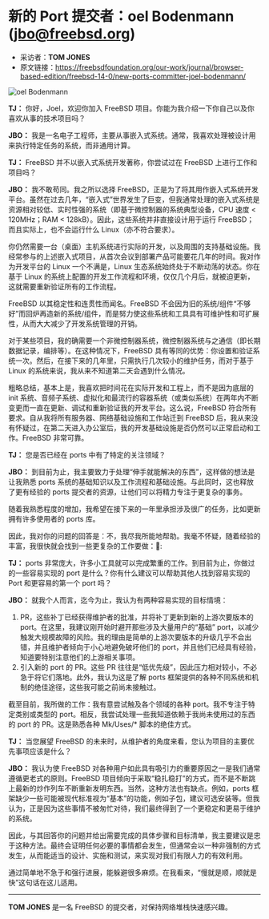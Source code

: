 # 新的 Port 提交者：oel Bodenmann (jbo@freebsd.org)

- 采访者：**TOM JONES**
- 原文链接：<https://freebsdfoundation.org/our-work/journal/browser-based-edition/freebsd-14-0/new-ports-committer-joel-bodenmann/>


![oel Bodenmann](https://freebsdfoundation.org/wp-content/uploads/2024/01/Bodenmann.jpg)

 **TJ：** 你好，Joel，欢迎你加入 FreeBSD 项目。你能为我介绍一下你自己以及你喜欢从事的技术项目吗？

 **JBO：** 我是一名电子工程师，主要从事嵌入式系统。通常，我喜欢处理被设计用来执行特定任务的系统，而非通用计算。

 **TJ：** FreeBSD 并不以嵌入式系统开发著称，你尝试过在 FreeBSD 上进行工作和项目吗？

 **JBO：** 我不敢苟同。我之所以选择 FreeBSD，正是为了将其用作嵌入式系统开发平台。虽然在过去几年，“嵌入式”世界发生了巨变，但我通常处理的嵌入式系统是资源相对较低、实时性强的系统（即基于微控制器的系统典型设备，CPU 速度 < 120MHz；RAM < 128kB）。因此，这些系统并非直接设计用于运行 FreeBSD；而且实际上，也不会运行什么 Linux（亦不符合要求）。

你仍然需要一台（桌面）主机系统进行实际的开发，以及周围的支持基础设施。我经常参与的上述嵌入式项目，从首次会议到部署产品可能要花几年的时间。我对作为开发平台的 Linux 一个不满是，Linux 生态系统始终处于不断动荡的状态。你在基于 Linux 的系统上配置的开发工作流程和环境，仅仅几个月后，就被迫更新，这就需要重新验证所有的工作流程。

FreeBSD 以其稳定性和连贯性而闻名。FreeBSD 不会因为旧的系统/组件“不够好”而回炉再造新的系统/组件，而是努力使这些系统和工具具有可维护性和可扩展性，从而大大减少了开发系统管理的开销。

对于某些项目，我的确需要一个非微控制器系统，微控制器系统与之通信（即长期数据记录，编排等）。在这种情况下，FreeBSD 具有等同的优势：你设置和验证系统一次。然后，在接下来的几年里，只需执行几次较小的维护任务，而对于基于 Linux 的系统来说，我从来不知道第二天会遇到什么情况。

粗略总结，基本上是，我喜欢把时间花在实际开发和工程上，而不是因为底层的 init 系统、音频子系统、虚拟化和最流行的容器系统（或类似系统）在两年内不断变更而一直在更新、调试和重新验证我的开发平台。这么说，FreeBSD 符合所有要求。自从我将所有服务器、网络基础设施和工作站迁到 FreeBSD 后，我从来没有怀疑过，在第二天进入办公室后，我的开发基础设施是否仍然可以正常启动和工作。FreeBSD 非常可靠。

 **TJ：** 您是否已经在 ports 中有了特定的关注领域？

 **JBO：** 到目前为止，我主要致力于处理“伸手就能解决的东西”，这样做的想法是让我熟悉 ports 系统的基础知识以及工作流程和基础设施。与此同时，这也释放了更有经验的 ports 提交者的资源，让他们可以将精力专注于更复杂的事务。

随着我熟悉程度的增加，我希望在接下来的一年里承担涉及很广的任务，比如更新拥有许多使用者的 ports 库。

因此，我对你的问题的回答是：不，我尽我所能地帮助。我毫不怀疑，随着经验的丰富，我很快就会找到一些更复杂的工作要做：🙂:

 **TJ：** ports 非常庞大，许多小工具就可以完成繁重的工作。到目前为止，你做过的一些容易实现的 port 是什么？你有什么建议可以帮助其他人找到容易实现的 Port 和更容易的第一个 port 吗？

 **JBO：** 就我个人而言，迄今为止，我认为有两种容易实现的目标情境：

1. PR，这些补丁已经获得维护者的批准，并将补丁更新到新的上游次要版本的 port。在这里，我建议刚开始时避开那些涉及大量用户的“基础” port，以减少触发大规模故障的风险。我的理由是简单的上游次要版本的升级几乎不会出错，并且维护者倾向于小心地避免破坏他们的 port，并且他们已经具有经验，知道要特别注意他们的上游相关事项。
2. 引入新的 port 的 PR。这些 PR 往往是“低优先级”，因此压力相对较小，不必急于将它们落地。此外，我认为这是了解 ports 框架提供的各种不同系统和机制的绝佳途径，这些我可能之前尚未接触过。

截至目前，我所做的工作：我有意尝试触及各个领域的各种 port。我不专注于特定类别或类型的 port。相反，我尝试处理一些我知道依赖于我尚未使用过的东西的 port 的 PR。这是熟悉各种 Mk/Uses/\* 脚本的绝佳方式。

 **TJ：** 当您展望 FreeBSD 的未来时，从维护者的角度来看，您认为项目的主要优先事项应该是什么？

 **JBO：** 我认为使 FreeBSD 对各种用户如此具有吸引力的重要原因之一是我们通常遵循更老式的原则。FreeBSD 项目倾向于采取“稳扎稳打”的方式，而不是不断跳上最新的炒作列车不断重新发明东西。当然，这种方法也有缺点。例如，ports 框架缺少一些可能被现代标准视为“基本”的功能，例如子包，建议可选安装等。但我认为，正是因为这些事情不被匆忙对待，我们最终得到了一个更稳定和更易于维护的系统。

因此，与其回答你的问题并给出需要完成的具体步骤和目标清单，我主要建议是忠于这种方法。最终会证明任何必要的事情都会发生，但通常会以一种非强制的方式发生，从而能适当的设计、实施和测试，来实现对我们有限人力的有效利用。

通过简单地不急于和强行进展，能躲避很多麻烦。在我看来，“慢就是顺，顺就是快”这句话在这儿适用。

---

 **TOM JONES** 是一名 FreeBSD 的提交者，对保持网络堆栈快速感兴趣。

